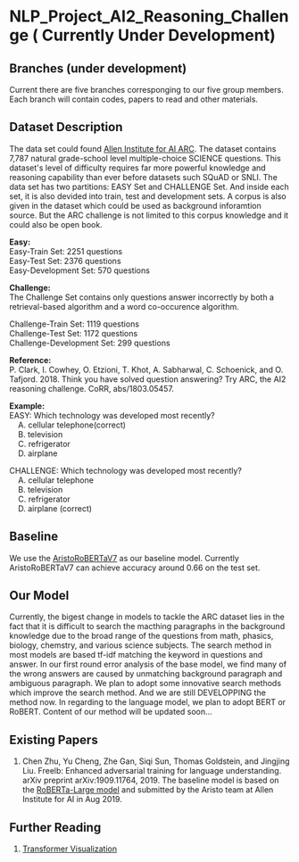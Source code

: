 # NLP_Project_AI2_Reasoning_Challenge ( Currently Under Development)
## Branches (under development)
Current there are five branches corresponging to our five group members. Each branch will contain codes, papers to read and other materials.

## Dataset Description
The data set could found [Allen Institute for AI ARC](https://leaderboard.allenai.org/arc/submissions/public). The dataset contains 7,787 natural grade-school level multiple-choice SCIENCE questions. This dataset's level of difficulty requires far more powerful knowledge and reasoning capability than ever before datasets such SQuAD or SNLI. The data set has two partitions: EASY Set and CHALLENGE Set. And inside each set, it is also devided into train, test and development sets. A corpus is also given in the dataset which could be used as background inforamtion source. But the ARC challenge is not limited to this corpus knowledge and it could also be open book.

<b> Easy: </b>  
Easy-Train Set: 2251 questions  
Easy-Test Set: 2376 questions  
Easy-Development Set: 570 questions  

<b> Challenge: </b>  
The Challenge Set contains only questions answer incorrectly by both a retrieval-based algorithm and a word co-occurence algorithm.  

Challenge-Train Set: 1119 questions  
Challenge-Test Set: 1172 questions  
Challenge-Development Set: 299 questions  

<b> Reference: </b>  
P. Clark, I. Cowhey, O. Etzioni, T. Khot, A. Sabharwal, C. Schoenick, and O. Tafjord. 2018. Think you have solved question answering? Try ARC, the AI2 reasoning challenge. CoRR, abs/1803.05457.

<b> Example: </b>  
EASY:
Which technology was developed most recently?  
&nbsp; &nbsp; A. cellular telephone(correct)  
&nbsp; &nbsp; B. television  
&nbsp; &nbsp; C. refrigerator  
&nbsp; &nbsp; D. airplane  

CHALLENGE:
Which technology was developed most recently?  
&nbsp; &nbsp; A. cellular telephone  
&nbsp; &nbsp; B. television  
&nbsp; &nbsp; C. refrigerator  
&nbsp; &nbsp; D. airplane (correct)

## Baseline
We use the [AristoRoBERTaV7](https://leaderboard.allenai.org/arc/submission/blcotvl7rrltlue6bsv0) as our baseline model. Currently AristoRoBERTaV7 can achieve accuracy around 0.66 on the test set.

## Our Model 
Currently, the bigest change in models to tackle the ARC dataset lies in the fact that it is difficult to search the macthing paragraphs in the background knowledge due to the broad range of the questions from math, phasics, biology, chemstry,  and various science subjects. The search method in most models are based tf-idf matching the keyword in questions and answer. In our first round error analysis of the base model, we find many of the wrong answers are caused by unmatching background paragraph and ambiguous paragraph. We plan to adopt some innovative search methods which improve the search method. And we are still DEVELOPPING the method now. In regarding to the language model, we plan to adopt BERT or RoBERT. Content of our method will be updated soon...
## Existing Papers
1. Chen Zhu, Yu Cheng, Zhe Gan, Siqi Sun, Thomas Goldstein, and Jingjing Liu. Freelb: Enhanced adversarial training for language understanding. arXiv preprint arXiv:1909.11764, 2019. The baseline model is based on the [RoBERTa-Large model](https://arxiv.org/abs/1907.11692) and submitted by the Aristo team at Allen Institute for AI in Aug 2019.
## Further Reading
1. [Transformer Visualization](http://jalammar.github.io/illustrated-transformer/)  
